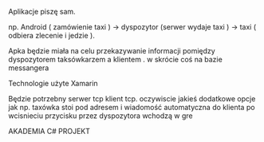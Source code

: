 Aplikacje piszę sam.

np. Android ( zamówienie taxi ) -> dyspozytor (serwer wydaje taxi ) -> taxi ( odbiera zlecenie i jedzie ).

Apka będzie miała na celu przekazywanie informacji pomiędzy dyspozytorem taksówkarzem a klientem . 
w skrócie coś na bazie messangera 

Technologie użyte Xamarin 

Będzie potrzebny serwer tcp klient tcp.
oczywiscie jakieś dodatkowe opcje jak np. 
taxówka stoi pod adresem i wiadomość automatyczna do klienta po wcisnieciu przycisku przez dyspozytora wchodzą w gre 

AKADEMIA C# PROJEKT 
